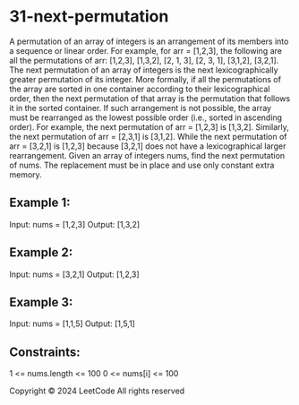 # 31-next-permutation

A permutation of an array of integers is an arrangement of its members into a sequence or linear order.
For example, for arr = [1,2,3], the following are all the permutations of arr: [1,2,3], [1,3,2], [2, 1, 3], [2, 3, 1], [3,1,2], [3,2,1].
The next permutation of an array of integers is the next lexicographically greater permutation of its integer. More formally, if all the permutations of the array are sorted in one container according to their lexicographical order, then the next permutation of that array is the permutation that follows it in the sorted container. If such arrangement is not possible, the array must be rearranged as the lowest possible order (i.e., sorted in ascending order).
For example, the next permutation of arr = [1,2,3] is [1,3,2].
Similarly, the next permutation of arr = [2,3,1] is [3,1,2].
While the next permutation of arr = [3,2,1] is [1,2,3] because [3,2,1] does not have a lexicographical larger rearrangement.
Given an array of integers nums, find the next permutation of nums.
The replacement must be in place and use only constant extra memory.
  ## Example 1:
Input: nums = [1,2,3]
Output: [1,3,2]
## Example 2:
Input: nums = [3,2,1]
Output: [1,2,3]
## Example 3:
Input: nums = [1,1,5]
Output: [1,5,1]
  ## Constraints:
1 <= nums.length <= 100
0 <= nums[i] <= 100

Copyright ©️ 2024 LeetCode All rights reserved